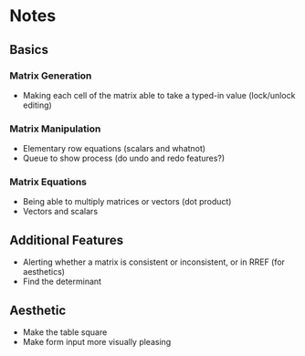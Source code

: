 # Notes

## Basics
### Matrix Generation
- Making each cell of the matrix able to take a typed-in value (lock/unlock editing)

### Matrix Manipulation
- Elementary row equations (scalars and whatnot)
- Queue to show process (do undo and redo features?)

### Matrix Equations
- Being able to multiply matrices or vectors (dot product)
- Vectors and scalars

## Additional Features
- Alerting whether a matrix is consistent or inconsistent, or in RREF (for aesthetics)
- Find the determinant

## Aesthetic
- Make the table square
- Make form input more visually pleasing